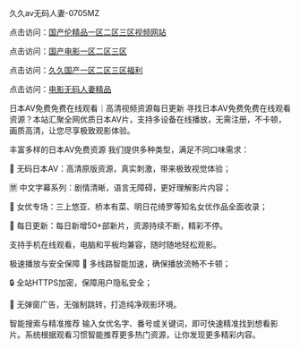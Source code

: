 
久久av无码人妻-0705MZ


点击访问：<a href="https://rtj-3zo.pages.dev/">国产伦精品一区二区三区视频网站</a>

点击访问：<a href="https://vassv.pages.dev/">国产电影一区二区三区</a>

点击访问：<a href="https://cfad.pages.dev/">久久国产一区二区三区福利</a>

点击访问：<a href="https://bsdf-5f5.pages.dev/">电影无码人妻精品</a>



日本AV免费免费在线观看｜高清视频资源每日更新
寻找日本AV免费免费在线观看资源？本站汇聚全网优质日本AV片，支持多设备在线播放，无需注册，不卡顿，画质高清，让您尽享极致观影体验。

丰富多样的日本AV免费资源
我们提供多种类型，满足不同口味需求：

🔞 无码日本AV：高清原版资源，真实刺激，带来极致视觉体验；

🈲 中文字幕系列：剧情清晰，语言无障碍，更好理解影片内容；

🌟 女优专场：三上悠亚、桥本有菜、明日花绮罗等知名女优作品全面收录；

📅 每日更新：每日新增50+部新片，资源持续不断，精彩不停。

支持手机在线观看，电脑和平板均兼容，随时随地轻松观影。

极速播放与安全保障
🚀 多线路智能加速，确保播放流畅不卡顿；

🔒 全站HTTPS加密，保障用户隐私安全；

🚫 无弹窗广告，无强制跳转，打造纯净观影环境。

智能搜索与精准推荐
输入女优名字、番号或关键词，即可快速精准找到想看影片。系统根据观看习惯智能推荐更多热门资源，让你发现更多精彩内容。



















<span style="display:none;">[Canonical link](  ）</span>
